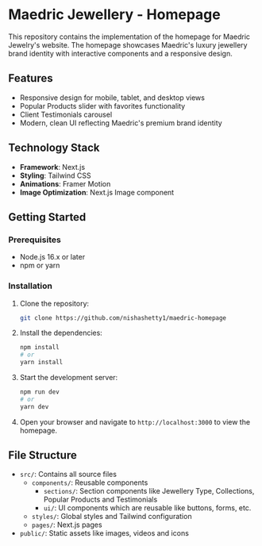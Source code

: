 # Maedric Jewellery - Homepage

This repository contains the implementation of the homepage for Maedric Jewelry's website. The homepage showcases Maedric's luxury jewellery brand identity with interactive components and a responsive design.

## Features

- Responsive design for mobile, tablet, and desktop views
- Popular Products slider with favorites functionality
- Client Testimonials carousel
- Modern, clean UI reflecting Maedric's premium brand identity

## Technology Stack

- **Framework**: Next.js
- **Styling**: Tailwind CSS
- **Animations**: Framer Motion
- **Image Optimization**: Next.js Image component

## Getting Started

### Prerequisites

- Node.js 16.x or later
- npm or yarn

### Installation

1. Clone the repository:

   ```bash
   git clone https://github.com/nishashetty1/maedric-homepage

2. Install the dependencies:

   ```bash
   npm install
   # or
   yarn install
   ```
3. Start the development server:

   ```bash
   npm run dev
   # or
   yarn dev
   ```

4. Open your browser and navigate to `http://localhost:3000` to view the homepage.

## File Structure
- `src/`: Contains all source files
  - `components/`: Reusable components
    - `sections/`: Section components like Jewellery Type, Collections, Popular Products and Testimonials
    - `ui/`: UI components which are reusable like buttons, forms, etc.
  - `styles/`: Global styles and Tailwind configuration
  - `pages/`: Next.js pages
- `public/`: Static assets like images, videos and icons
